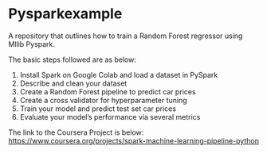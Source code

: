 # Pysparkexample
A repository that outlines how to train a Random Forest regressor using Mllib Pyspark.

The basic steps followed are as below:
1. Install Spark on Google Colab and load a dataset in PySpark
2. Describe and clean your dataset
3. Create a Random Forest pipeline to predict car prices
4. Create a cross validator for hyperparameter tuning
5. Train your model and predict test set car prices
6. Evaluate your model’s performance via several metrics

The link to the Coursera Project is below:
https://www.coursera.org/projects/spark-machine-learning-pipeline-python
